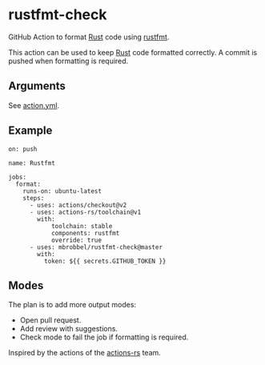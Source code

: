 # rustfmt-check

GitHub Action to format [Rust] code using [rustfmt].

This action can be used to keep [Rust] code formatted correctly. A commit is pushed when formatting is required.

## Arguments

See [action.yml](./action.yml).

## Example

```
on: push

name: Rustfmt

jobs:
  format:
    runs-on: ubuntu-latest
    steps:
      - uses: actions/checkout@v2
      - uses: actions-rs/toolchain@v1
        with:
            toolchain: stable
            components: rustfmt
            override: true
      - uses: mbrobbel/rustfmt-check@master
        with:
          token: ${{ secrets.GITHUB_TOKEN }}
```

## Modes

The plan is to add more output modes:

- Open pull request.
- Add review with suggestions.
- Check mode to fail the job if formatting is required.

Inspired by the actions of the [actions-rs] team.

[Rust]: https://github.com/rust-lang/rust
[rustfmt]: https://github.com/rust-lang/rustfmt
[actions-rs]: https://github.com/actions-rs
